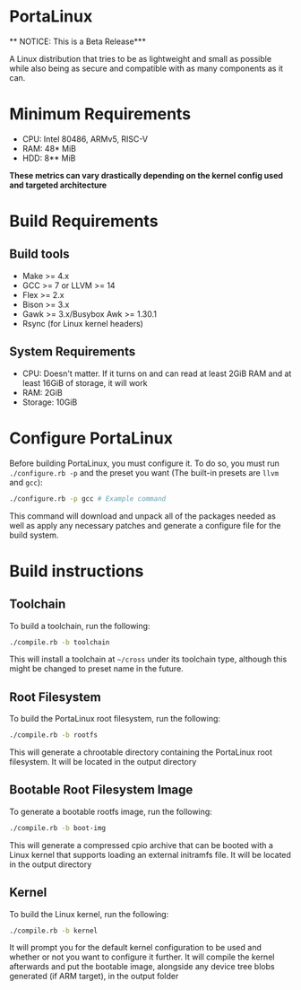 # PortaLinux

** NOTICE: This is a Beta Release***

A Linux distribution that tries to be as lightweight and small as possible
while also being as secure and compatible with as many components as it can.

# Minimum Requirements

- CPU: Intel 80486, ARMv5, RISC-V
- RAM: 48* MiB
- HDD: 8** MiB

**These metrics can vary drastically depending on the kernel config used and targeted architecture**

# Build Requirements

## Build tools

- Make >= 4.x
- GCC >= 7 or LLVM >= 14
- Flex >= 2.x
- Bison >= 3.x
- Gawk >= 3.x/Busybox Awk >= 1.30.1
- Rsync (for Linux kernel headers)

## System Requirements

- CPU: Doesn't matter. If it turns on and can read at least 2GiB RAM and at
least 16GiB of storage, it will work
- RAM: 2GiB
- Storage: 10GiB

# Configure PortaLinux

Before building PortaLinux, you must configure it. To do so, you must run
`./configure.rb -p` and the preset you want (The built-in presets are `llvm`
and `gcc`):
```sh
./configure.rb -p gcc # Example command
```
This command will download and unpack all of the packages needed as well as
apply any necessary patches and generate a configure file for the build system.

# Build instructions

## Toolchain

To build a toolchain, run the following:
```sh
./compile.rb -b toolchain
```
This will install a toolchain at `~/cross` under its toolchain type, although
this might be changed to preset name in the future.

## Root Filesystem

To build the PortaLinux root filesystem, run the following:
```sh
./compile.rb -b rootfs
```
This will generate a chrootable directory containing the PortaLinux root
filesystem. It will be located in the output directory

## Bootable Root Filesystem Image

To generate a bootable rootfs image, run the following:
```sh
./compile.rb -b boot-img
```
This will generate a compressed cpio archive that can be booted with a Linux
kernel that supports loading an external initramfs file. It will be located
in the output directory

## Kernel

To build the Linux kernel, run the following:
```sh
./compile.rb -b kernel
```
It will prompt you for the default kernel configuration to be used and whether
or not you want to configure it further. It will compile the kernel afterwards
and put the bootable image, alongside any device tree blobs generated
(if ARM target), in the output folder
